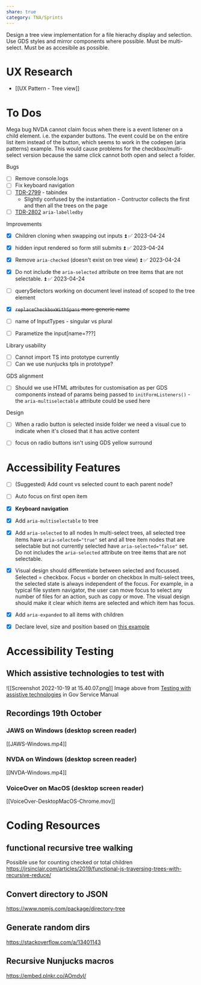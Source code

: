 ```yaml
---
share: true
category: TNA/Sprints
---
```


Design a tree view implementation for a file hierachy display and selection. Use GDS styles and mirror components where possible. Must be multi-select. Must be as accesibile as possible.

# UX Research
- [[UX Pattern - Tree view]]


# To Dos

Mega bug
NVDA cannot claim focus when there is a event listener on a child element. i.e. the expander buttons. The event could be on the entire list item instead of the button, which seems to work in the codepen (aria patterns) example. This would cause problems for the checkbox/multi-select version because the same click cannot both open and select a folder. 

Bugs
- [ ] Remove console.logs
- [ ] Fix keyboard navigation
- [ ]  [TDR-2799](https://national-archives.atlassian.net/browse/TDR-2799) - tabindex
	- Slightly confused by the instantiation - Contructor collects the first and then all the trees on the page
- [ ]  [TDR-2802](https://national-archives.atlassian.net/browse/TDR-2802) `aria-labelledby`

Improvements
- [x] Children cloning when swapping out inputs ⏫ ✅ 2023-04-24
- [x] hidden input rendered so form still submits ⏫ ✅ 2023-04-24
- [x] Remove `aria-checked` (doesn't exist on tree view) ⏫ ✅ 2023-04-24
- [x] Do not include the `aria-selected` attribute on tree items that are not selectable. ⏫ ✅ 2023-04-24

- [ ] querySelectors working on document level instead of scoped to the tree element
- [x] ~~`replaceCheckboxWithSpans` more generic name~~
- [ ] name of InputTypes - singular vs plural
- [ ] Parametize the input[name=???]

Library usability
- [ ] Cannot import TS into prototype currently
- [ ] Can we use nunjucks tpls in prototype?

GDS alignment
- [ ] Should we use HTML attributes for customisation as per GDS components instead of params being passed to `initFormListeners()` - the `aria-multiselectable` attribute could be used here

Design
- [ ] When a radio button is selected inside folder we need a visual cue to indicate when it's closed that it has active content
- [ ] focus on radio buttons isn't using GDS yellow surround






# Accessibility Features
- [ ] (Suggested) Add count vs selected count to each parent node?
- [ ] Auto focus on first open item
- [x] **Keyboard navigation**
- [x] Add `aria-multiselectable` to tree
- [x] Add `aria-selected` to all nodes
	In multi-select trees, all selected tree items have `aria-selected="true"` set and all tree item nodes that are selectable but not currently selected have `aria-selected="false"` set. Do not includes the `aria-selected` attribute on tree items that are not selectable.
- [x] Visual design should differentiate between selected and focussed. Selected = checkbox. Focus = border on checkbox
	In multi-select trees, the selected state is always independent of the focus. For example, in a typical file system navigator, the user can move focus to select any number of files for an action, such as copy or move. The visual design should make it clear which items are selected and which item has focus.
- [x]  Add `aria-expanded` to all items with children
- [x] Declare level, size and position based on [this example](https://www.w3.org/WAI/ARIA/apg/example-index/treeview/treeview-1/treeview-1b.html) 



# Accessibility Testing
## Which assistive technologies to test with 
![[Screenshot 2022-10-19 at 15.40.07.png]]
Image above from [Testing with assistive technologies](https://www.gov.uk/service-manual/technology/testing-with-assistive-technologies) in Gov Service Manual

## Recordings 19th October

### JAWS on Windows (desktop screen reader)
[[JAWS-Windows.mp4]]
### NVDA on Windows (desktop screen reader)
[[NVDA-Windows.mp4]]
### VoiceOver on MacOS (desktop screen reader)
[[VoiceOver-DesktopMacOS-Chrome.mov]]

# Coding Resources
## functional recursive tree walking
Possible use for counting checked or total children
https://jrsinclair.com/articles/2019/functional-js-traversing-trees-with-recursive-reduce/
## Convert directory to JSON
https://www.npmjs.com/package/directory-tree

## Generate random dirs
https://stackoverflow.com/a/13401143

## Recursive Nunjucks macros
https://embed.plnkr.co/AOmdyI/
